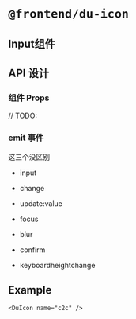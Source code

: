 # `@frontend/du-icon`

## Input组件

## API 设计

### 组件 Props

// TODO:

### emit 事件

这三个没区别

- input
- change
- update:value

- focus
- blur
- confirm
- keyboardheightchange

## Example

```vue
<DuIcon name="c2c" />
```
